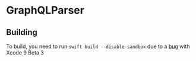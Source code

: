 # GraphQLParser

Building
---
To build, you need to run `swift build --disable-sandbox` due to a [bug](https://bugs.swift.org/browse/SR-5491) with Xcode 9 Beta 3
